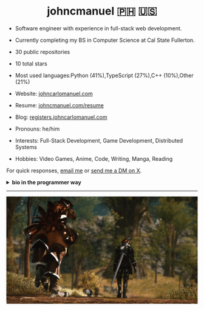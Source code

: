 <h1 align="center">johncmanuel 🇵🇭 🇺🇸</h1>

- Software engineer with experience in full-stack web development. 
- Currently completing my BS in Computer Science at Cal State Fullerton.
- 30 public repositories
- 10 total stars
- Most used languages:Python (41%),TypeScript (27%),C++ (10%),Other (21%) 

- Website: [johncarlomanuel.com](https://johncarlomanuel.com/)
- Resume: [johncmanuel.com/resume](https://johncarlomanuel.com/resume)
- Blog: [registers.johncarlomanuel.com](https://registers.johncarlomanuel.com/)

- Pronouns: he/him
- Interests: Full-Stack Development, Game Development, Distributed Systems
- Hobbies: Video Games, Anime, Code, Writing, Manga, Reading

For quick responses, [email me](mailto:johncnmanuel@gmail.com) or [send me a DM on X](https://x.com/messages/compose?recipient_id=1727183654676500480).

<details>
<summary><b>bio in the programmer way</b></summary>
```python
>>> from goated_programmers import johncmanuel
>>> import json
>>> john = johncmanuel()
>>> print(json.dumps(john.bio, indent=2))
{
  "name": "John Carlo Manuel",
  "occupation": "Software Engineer",
  "pronouns": "he/him",
  "schools": [
    "Skyline College",
    "California State University, Fullerton"
  ],
  "interests": [
    "Full-Stack Development",
    "Game Development",
    "Distributed Systems"
  ],
  "github_stats": {
    "public_repos": 30,
    "stargazers": 10
  },
  "languages": {
    "Python": {
      "usage_percent": 41
    },
    "TypeScript": {
      "usage_percent": 27
    },
    "C++": {
      "usage_percent": 10
    },
    "Other": {
      "usage_percent": 21
    }
  },
  "hobbies": [
    "Video Games",
    "Anime",
    "Code",
    "Writing",
    "Manga",
    "Reading"
  ]
}
```
</details>

<hr />

<a href="https://johncarlomanuel.com/" target="_blank"><img src="media/banner.png" alt="banner" /></a>

